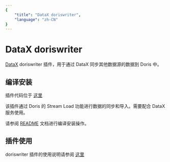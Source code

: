 ```yaml
---
{
    "title": "DataX doriswriter",
    "language": "zh-CN"
}
---
```


<!--
Licensed to the Apache Software Foundation (ASF) under one
or more contributor license agreements.  See the NOTICE file
distributed with this work for additional information
regarding copyright ownership.  The ASF licenses this file
to you under the Apache License, Version 2.0 (the
"License"); you may not use this file except in compliance
with the License.  You may obtain a copy of the License at

  http://www.apache.org/licenses/LICENSE-2.0

Unless required by applicable law or agreed to in writing,
software distributed under the License is distributed on an
"AS IS" BASIS, WITHOUT WARRANTIES OR CONDITIONS OF ANY
KIND, either express or implied.  See the License for the
specific language governing permissions and limitations
under the License.
-->

# DataX doriswriter

[DataX](https://github.com/alibaba/DataX) doriswriter 插件，用于通过 DataX 同步其他数据源的数据到 Doris 中。

## 编译安装

插件代码位于 [这里](https://github.com/apache/incubator-doris/tree/master/extension/DataX)

该插件通过 Doris 的 Stream Load 功能进行数据的同步和导入。需要配合 DataX 服务使用。

请参阅 [README](https://github.com/apache/incubator-doris/blob/master/extension/DataX/README) 文档进行编译安装操作。

## 插件使用

doriswriter 插件的使用说明请参阅 [这里](https://github.com/apache/incubator-doris/blob/master/extension/DataX/doriswriter/doc/doriswriter.md)